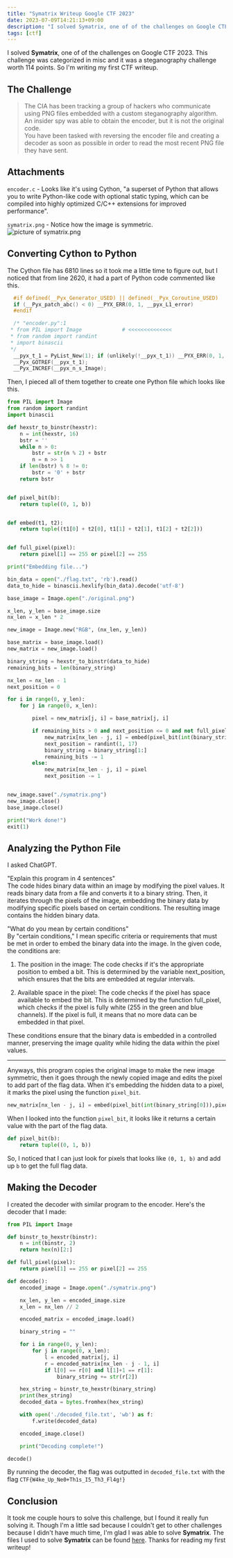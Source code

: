 ```yaml
---
title: "Symatrix Writeup Google CTF 2023"
date: 2023-07-09T14:21:13+09:00
description: "I solved Symatrix, one of of the challenges on Google CTF 2023."
tags: [ctf]
---
```


I solved **Symatrix**, one of of the challenges on Google CTF 2023. This challenge
was categorized in misc and it was a steganography challenge worth 114 points. So 
I'm writing my first CTF writeup.

## The Challenge

> The CIA has been tracking a group of hackers who communicate using PNG files 
embedded with a custom steganography algorithm.  
An insider spy was able to obtain the encoder, but it is not the original code.  
You have been tasked with reversing the encoder file and creating a decoder as 
soon as possible in order to read the most recent PNG file they have sent.

## Attachments

`encoder.c` - Looks like it's using Cython, "a superset of Python that allows 
you to write Python-like code with optional static typing, which can be 
compiled into highly optimized C/C++ extensions for improved performance".  

`symatrix.png` - Notice how the image is symmetric.
![picture of symatrix.png](/symatrix/symatrix.png "symatrix.png")

## Converting Cython to Python

The Cython file has 6810 lines so it took me a little time to figure out, but I 
noticed that from line 2620, it had a part of Python code commented like this.
```c
  #if defined(__Pyx_Generator_USED) || defined(__Pyx_Coroutine_USED)
  if (__Pyx_patch_abc() < 0) __PYX_ERR(0, 1, __pyx_L1_error)
  #endif

  /* "encoder.py":1
 * from PIL import Image             # <<<<<<<<<<<<<<
 * from random import randint
 * import binascii
 */
  __pyx_t_1 = PyList_New(1); if (unlikely(!__pyx_t_1)) __PYX_ERR(0, 1, __pyx_L1_error)
  __Pyx_GOTREF(__pyx_t_1);
  __Pyx_INCREF(__pyx_n_s_Image);
``` 
Then, I pieced all of them together to create one Python file which looks like this.
```python
from PIL import Image
from random import randint
import binascii

def hexstr_to_binstr(hexstr):
    n = int(hexstr, 16)
    bstr = ''
    while n > 0:
        bstr = str(n % 2) + bstr
        n = n >> 1
    if len(bstr) % 8 != 0:
        bstr = '0' + bstr
    return bstr


def pixel_bit(b):
    return tuple((0, 1, b))


def embed(t1, t2):
    return tuple((t1[0] + t2[0], t1[1] + t2[1], t1[2] + t2[2]))


def full_pixel(pixel):
    return pixel[1] == 255 or pixel[2] == 255

print("Embedding file...")

bin_data = open("./flag.txt", 'rb').read()
data_to_hide = binascii.hexlify(bin_data).decode('utf-8')

base_image = Image.open("./original.png")

x_len, y_len = base_image.size
nx_len = x_len * 2

new_image = Image.new("RGB", (nx_len, y_len))

base_matrix = base_image.load()
new_matrix = new_image.load()

binary_string = hexstr_to_binstr(data_to_hide)
remaining_bits = len(binary_string)

nx_len = nx_len - 1
next_position = 0

for i in range(0, y_len):
    for j in range(0, x_len):

        pixel = new_matrix[j, i] = base_matrix[j, i]

        if remaining_bits > 0 and next_position <= 0 and not full_pixel(pixel):
            new_matrix[nx_len - j, i] = embed(pixel_bit(int(binary_string[0])),pixel)
            next_position = randint(1, 17)
            binary_string = binary_string[1:]
            remaining_bits -= 1
        else:
            new_matrix[nx_len - j, i] = pixel
            next_position -= 1


new_image.save("./symatrix.png")
new_image.close()
base_image.close()

print("Work done!")
exit(1)
```

## Analyzing the Python File

I asked ChatGPT.

"Explain this program in 4 sentences"  
The code hides binary data within an image by modifying the pixel values. It reads 
binary data from a file and converts it to a binary string. Then, it iterates through 
the pixels of the image, embedding the binary data by modifying specific pixels based 
on certain conditions. The resulting image contains the hidden binary data.

"What do you mean by certain conditions"  
By "certain conditions," I mean specific criteria or requirements that must be met 
in order to embed the binary data into the image. In the given code, the conditions 
are:

1. The position in the image: The code checks if it's the appropriate position to 
embed a bit. This is determined by the variable next_position, which ensures that 
the bits are embedded at regular intervals.

2. Available space in the pixel: The code checks if the pixel has space available 
to embed the bit. This is determined by the function full_pixel, which checks if the 
pixel is fully white (255 in the green and blue channels). If the pixel is full, it 
means that no more data can be embedded in that pixel.

These conditions ensure that the binary data is embedded in a controlled manner, 
preserving the image quality while hiding the data within the pixel values.

--- 

Anyways, this program copies the original image to make the new image symmetric, then 
it goes through the newly copied image and edits the pixel to add part of the flag 
data. When it's embedding the hidden data to a pixel, it marks the pixel using the 
function `pixel_bit`.
```python
new_matrix[nx_len - j, i] = embed(pixel_bit(int(binary_string[0])),pixel)
```
When I looked into the function `pixel_bit`, it looks like it returns a certain value 
with the part of the flag data.
```python
def pixel_bit(b):
    return tuple((0, 1, b))
```
So, I noticed that I can just look for pixels that looks like `(0, 1, b)` and add up 
`b` to get the full flag data.

## Making the Decoder

I created the decoder with similar program to the encoder. Here's the decoder that I 
made:
```python
from PIL import Image

def binstr_to_hexstr(binstr):
    n = int(binstr, 2)
    return hex(n)[2:]

def full_pixel(pixel):
    return pixel[1] == 255 or pixel[2] == 255

def decode():
    encoded_image = Image.open("./symatrix.png")

    nx_len, y_len = encoded_image.size
    x_len = nx_len // 2

    encoded_matrix = encoded_image.load()

    binary_string = ""

    for i in range(0, y_len):
        for j in range(0, x_len):
            l = encoded_matrix[j, i]
            r = encoded_matrix[nx_len - j - 1, i]
            if l[0] == r[0] and l[1]+1 == r[1]:
                binary_string += str(r[2])

    hex_string = binstr_to_hexstr(binary_string)
    print(hex_string)
    decoded_data = bytes.fromhex(hex_string)

    with open('./decoded_file.txt', 'wb') as f:
        f.write(decoded_data)

    encoded_image.close()

    print("Decoding complete!")

decode()
```
By running the decoder, the flag was outputted in `decoded_file.txt` with the flag 
`CTF{W4ke_Up_Ne0+Th1s_I5_Th3_Fl4g!}`

## Conclusion

It took me couple hours to solve this challenge, but I found it really fun solving it. 
Though I'm a little sad because I couldn't get to other challenges because I didn't 
have much time, I'm glad I was able to solve **Symatrix**. The files I used to solve 
**Symatrix** can be found [here](/symatrix/index.html). Thanks for reading my first 
writeup!

